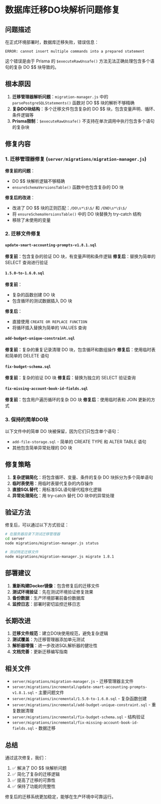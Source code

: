 # 数据库迁移DO块解析问题修复

## 问题描述

在正式环境部署时，数据库迁移失败，错误信息：
```
ERROR: cannot insert multiple commands into a prepared statement
```

这个错误是由于 Prisma 的 `$executeRawUnsafe()` 方法无法正确处理包含多个语句的复杂 DO $$ 块导致的。

## 根本原因

1. **迁移管理器解析问题**：`migration-manager.js` 中的 `parsePostgreSQLStatements()` 函数对 DO $$ 块的解析不够精确
2. **复杂DO块结构**：多个迁移文件包含复杂的 DO $$ 块，包含变量声明、循环、条件逻辑等
3. **Prisma限制**：`$executeRawUnsafe()` 不支持在单次调用中执行包含多个语句的复杂块

## 修复内容

### 1. 迁移管理器修复 (`server/migrations/migration-manager.js`)

**修复前的问题**：
- DO $$ 块解析逻辑不够精确
- `ensureSchemaVersionsTable()` 函数中也包含复杂的 DO 块

**修复后的改进**：
- 改进了 DO $$ 块的正则匹配：`/DO\s*\$\$/` 和 `/END\s*\$\$/`
- 将 `ensureSchemaVersionsTable()` 中的 DO 块替换为 try-catch 结构
- 移除了未使用的变量

### 2. 迁移文件修复

#### `update-smart-accounting-prompts-v1.8.1.sql`
**修复前**：包含复杂的验证 DO 块，有变量声明和条件逻辑
**修复后**：替换为简单的 SELECT 查询进行验证

#### `1.5.0-to-1.6.0.sql`
**修复前**：
- 复杂的函数创建 DO 块
- 包含循环的测试数据插入 DO 块

**修复后**：
- 直接使用 `CREATE OR REPLACE FUNCTION`
- 将循环插入替换为简单的 VALUES 查询

#### `add-budget-unique-constraint.sql`
**修复前**：复杂的重复记录清理 DO 块，包含循环和数组操作
**修复后**：使用临时表和简单的 DELETE 语句

#### `fix-budget-schema.sql`
**修复前**：复杂的验证 DO 块
**修复后**：替换为独立的 SELECT 验证查询

#### `fix-missing-account-book-id-fields.sql`
**修复前**：包含用户遍历循环的复杂 DO 块
**修复后**：使用临时表和 JOIN 更新的方式

### 3. 保持的简单DO块

以下文件中的简单 DO 块被保留，因为它们只包含单个语句：
- `add-file-storage.sql` - 简单的 CREATE TYPE 和 ALTER TABLE 语句
- 其他包含简单异常处理的 DO 块

## 修复策略

1. **复杂逻辑简化**：将包含循环、变量、条件的复杂 DO 块拆分为多个简单语句
2. **临时表使用**：用临时表替代复杂的内存操作
3. **直接SQL替代**：用标准SQL语句替代程序化逻辑
4. **异常处理简化**：用 try-catch 替代 DO 块中的异常处理

## 验证方法

修复后，可以通过以下方式验证：

```bash
# 在服务器目录下测试迁移管理器
cd server
node migrations/migration-manager.js status

# 测试特定迁移文件
node migrations/migration-manager.js migrate 1.8.1
```

## 部署建议

1. **重新构建Docker镜像**：包含修复后的迁移文件
2. **测试环境验证**：先在测试环境验证修复效果
3. **备份数据**：生产环境部署前备份数据库
4. **监控日志**：部署时密切监控迁移日志

## 长期改进

1. **迁移文件规范**：建立DO块使用规范，避免复杂逻辑
2. **测试覆盖**：为迁移管理器添加单元测试
3. **解析器增强**：进一步改进SQL解析器的健壮性
4. **文档完善**：更新迁移编写指南

## 相关文件

- `server/migrations/migration-manager.js` - 迁移管理器主文件
- `server/migrations/incremental/update-smart-accounting-prompts-v1.8.1.sql` - 主要问题文件
- `server/migrations/incremental/1.5.0-to-1.6.0.sql` - 复杂函数创建
- `server/migrations/incremental/add-budget-unique-constraint.sql` - 重复数据清理
- `server/migrations/incremental/fix-budget-schema.sql` - 结构验证
- `server/migrations/incremental/fix-missing-account-book-id-fields.sql` - 数据迁移

## 总结

通过这次修复，我们：
1. ✅ 解决了 DO $$ 块解析问题
2. ✅ 简化了复杂的迁移逻辑
3. ✅ 提高了迁移的可靠性
4. ✅ 保持了功能的完整性

修复后的迁移系统更加稳定，能够在生产环境中可靠运行。
